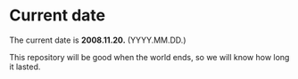 # Current date

The current date is **2008.11.20.** (YYYY.MM.DD.)

This repository will be good when the world ends, so we will know how long it lasted.